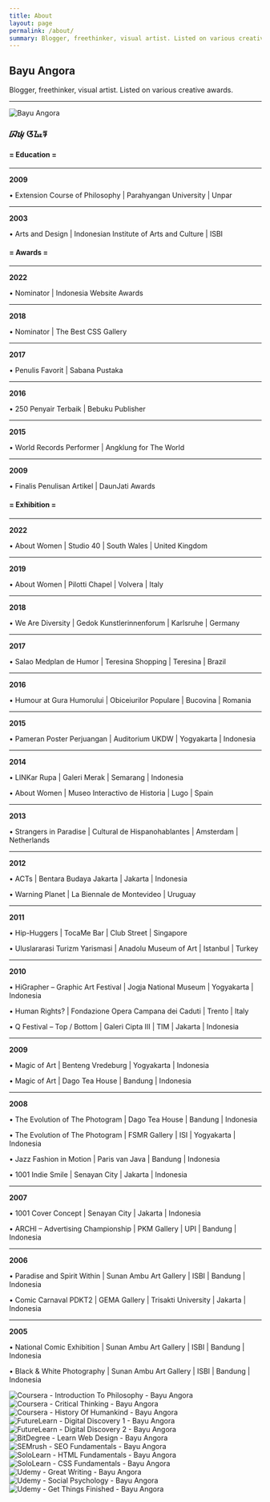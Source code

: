 ```yaml
---
title: About
layout: page
permalink: /about/
summary: Blogger, freethinker, visual artist. Listed on various creative awards.
---
```


<section class="box">
<div class="title">
<h2 class="center">Bayu Angora</h2>
</div>
<div class="content">
<p class="center">Blogger, freethinker, visual artist. Listed on various creative awards.</p>
<hr>
<img class="profile" alt="Bayu Angora" src="https://id.imgix.net/profile/courtesy.webp">
<h3 class="center">ᮘᮚᮥ ᮃᮍᮧᮛ</h3>
</div>
</section>

<section class="box">
<div class="title">
<h4 class="center">= Education =</h4>
</div>
<div class="content">
<hr>
<b>2009</b>
<p>• Extension Course of Philosophy | Parahyangan University | Unpar</p>
<hr>
<b>2003</b>
<p>• Arts and Design | Indonesian Institute of Arts and Culture | ISBI</p>
</div>
</section>

<section class="box">
<div class="title">
<h4 class="center">= Awards =</h4>
</div>
<div class="content">
<hr>
<b>2022</b>
<p>• Nominator | Indonesia Website Awards</p>
<hr>
<b>2018</b>  
<p>• Nominator | The Best CSS Gallery</p>
<hr>
<b>2017</b>  
<p>• Penulis Favorit | Sabana Pustaka</p>
<hr>
<b>2016</b>
<p>• 250 Penyair Terbaik | Bebuku Publisher</p>
<hr>
<b>2015</b>
<p>• World Records Performer | Angklung for The World</p>
<hr>
<b>2009</b>  
<p>• Finalis Penulisan Artikel | DaunJati Awards</p>
</div>
</section>

<section class="box">
<div class="title">
<h4 class="center">= Exhibition =</h4>
</div>
<div class="content">
<hr>
<b>2022</b>
<p>• About Women | Studio 40 | South Wales | United Kingdom</p>
<hr>
<b>2019</b>
<p>• About Women | Pilotti Chapel | Volvera | Italy</p>
<hr>
<b>2018</b>
<p>• We Are Diversity | Gedok Kunstlerinnenforum | Karlsruhe | Germany</p>
<hr>
<b>2017</b>
<p>• Salao Medplan de Humor | Teresina Shopping | Teresina | Brazil</p>
<hr>
<b>2016</b>
<p>• Humour at Gura Humorului | Obiceiurilor Populare | Bucovina | Romania</p>
<hr>
<b>2015</b>
<p>• Pameran Poster Perjuangan | Auditorium UKDW | Yogyakarta | Indonesia</p>
<hr>
<b>2014</b>
<p>• LINKar Rupa | Galeri Merak | Semarang | Indonesia</p>
<p>• About Women | Museo Interactivo de Historia | Lugo | Spain</p>
<hr>
<b>2013</b>
<p>• Strangers in Paradise | Cultural de Hispanohablantes | Amsterdam | Netherlands</p>
<hr>
<b>2012</b>
<p>• ACTs | Bentara Budaya Jakarta | Jakarta | Indonesia</p>
<p>• Warning Planet | La Biennale de Montevideo | Uruguay</p>
<hr>
<b>2011</b>
<p>• Hip-Huggers | TocaMe Bar | Club Street | Singapore</p>
<p>• Uluslararasi Turizm Yarismasi | Anadolu Museum of Art | Istanbul | Turkey</p>
<hr>
<b>2010</b>
<p>• HiGrapher – Graphic Art Festival | Jogja National Museum | Yogyakarta | Indonesia</p>
<p>• Human Rights? | Fondazione Opera Campana dei Caduti | Trento | Italy</p>
<p>• Q Festival – Top / Bottom | Galeri Cipta III | TIM | Jakarta | Indonesia</p>
<hr>
<b>2009</b>  
<p>• Magic of Art | Benteng Vredeburg | Yogyakarta | Indonesia</p>
<p>• Magic of Art | Dago Tea House | Bandung | Indonesia</p>
<hr>
<b>2008</b>  
<p>• The Evolution of The Photogram | Dago Tea House | Bandung | Indonesia</p>
<p>• The Evolution of The Photogram | FSMR Gallery | ISI | Yogyakarta | Indonesia</p>
<p>• Jazz Fashion in Motion | Paris van Java | Bandung | Indonesia</p>
<p>• 1001 Indie Smile | Senayan City | Jakarta | Indonesia</p>
<hr>
<b>2007</b>
<p>• 1001 Cover Concept | Senayan City | Jakarta | Indonesia</p>
<p>• ARCHI – Advertising Championship | PKM Gallery | UPI | Bandung | Indonesia</p>
<hr>
<b>2006</b>  
<p>• Paradise and Spirit Within | Sunan Ambu Art Gallery | ISBI | Bandung | Indonesia</p>
<p>• Comic Carnaval PDKT2 | GEMA Gallery | Trisakti University | Jakarta | Indonesia</p>
<hr>
<b>2005</b>  
<p>• National Comic Exhibition | Sunan Ambu Art Gallery | ISBI | Bandung | Indonesia</p>
<p>• Black & White Photography | Sunan Ambu Art Gallery | ISBI | Bandung | Indonesia</p>
</div>
</section>

<section class="box">
<h2 class="center" hidden>Bayu Angora</h2>
<h3 class="center" hidden>Freethinker Indonesia</h3>
<div class="gallery">
<img class="big" tabindex="0"
alt="Coursera - Introduction To Philosophy - Bayu Angora"
src="https://id.imgix.net/certificate/coursera-introduction-to-philosophy.webp">
<img class="half" tabindex="0"
alt="Coursera - Critical Thinking - Bayu Angora"
src="https://id.imgix.net/certificate/coursera-critical-thinking.webp">
<img class="half" tabindex="0"
alt="Coursera - History Of Humankind - Bayu Angora"
src="https://id.imgix.net/certificate/coursera-history-of-humankind.webp">
<img class="half" tabindex="0"
alt="FutureLearn - Digital Discovery 1 - Bayu Angora"
src="https://id.imgix.net/certificate/futurelearn-digital-discovery-1.webp">
<img class="half" tabindex="0"
alt="FutureLearn - Digital Discovery 2 - Bayu Angora"
src="https://id.imgix.net/certificate/futurelearn-digital-discovery-2.webp">
<img class="half" tabindex="0"
alt="BitDegree - Learn Web Design - Bayu Angora"
src="https://id.imgix.net/certificate/bitdegree-learn-web-design.webp">
<img class="half" tabindex="0"
alt="SEMrush - SEO Fundamentals - Bayu Angora"
src="https://id.imgix.net/certificate/semrush-seo-fundamentals.webp">
<img class="half" tabindex="0"
alt="SoloLearn - HTML Fundamentals - Bayu Angora"
src="https://id.imgix.net/certificate/sololearn-html-fundamentals.webp">
<img class="half" tabindex="0"
alt="SoloLearn - CSS Fundamentals - Bayu Angora"
src="https://id.imgix.net/certificate/sololearn-css-fundamentals.webp">
<img class="half" tabindex="0"
alt="Udemy - Great Writing - Bayu Angora"
src="https://id.imgix.net/certificate/udemy-great-writing.webp">
<img class="half" tabindex="0"
alt="Udemy - Social Psychology - Bayu Angora"
src="https://id.imgix.net/certificate/udemy-social-psychology.webp">
<img class="big" tabindex="0"
alt="Udemy - Get Things Finished - Bayu Angora"
src="https://id.imgix.net/certificate/udemy-get-things-finished.webp">
</div>
</section>
